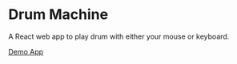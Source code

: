 # Drum Machine

A React web app to play drum with either your mouse or keyboard.

[Demo App](https://thucnhu-drum-machine.herokuapp.com/)
